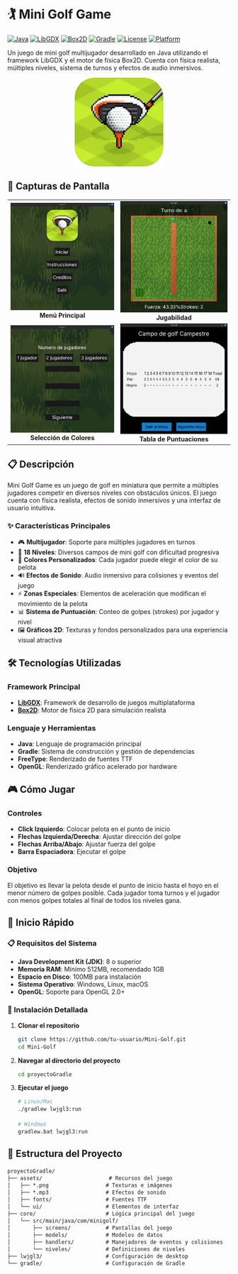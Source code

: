 # 🏌️ Mini Golf Game

[![Java](https://img.shields.io/badge/Java-8%2B-orange.svg)](https://www.oracle.com/java/)
[![LibGDX](https://img.shields.io/badge/LibGDX-1.13.1-blue.svg)](https://libgdx.com/)
[![Box2D](https://img.shields.io/badge/Box2D-Physics-green.svg)](https://box2d.org/)
[![Gradle](https://img.shields.io/badge/Gradle-7.x-brightgreen.svg)](https://gradle.org/)
[![License](https://img.shields.io/badge/License-MIT-yellow.svg)](LICENSE)
[![Platform](https://img.shields.io/badge/Platform-Desktop-lightgrey.svg)]()

Un juego de mini golf multijugador desarrollado en Java utilizando el framework LibGDX y el motor de física Box2D. Cuenta con física realista, múltiples niveles, sistema de turnos y efectos de audio inmersivos.

<div align="center">
  <img src="proyectoGradle/assets/logoMiniGolf.png" alt="Mini Golf Logo" width="200"/>
</div>

## 📸 Capturas de Pantalla

<div align="center">
  <table>
    <tr>
      <td align="center">
        <img src="docs/images/menu_principal.png" alt="Menú Principal" width="300"/>
        <br><b>Menú Principal</b>
      </td>
      <td align="center">
        <img src="docs/images/gameplay.png" alt="Gameplay" width="300"/>
        <br><b>Jugabilidad</b>
      </td>
    </tr>
    <tr>
      <td align="center">
        <img src="docs/images/seleccion_jugadores.png" alt="Selección de Jugadores" width="300"/>
        <br><b>Selección de Colores</b>
      </td>
      <td align="center">
        <img src="docs/images/tabla_puntuaciones.png" alt="Tabla de Puntuaciones" width="300"/>
        <br><b>Tabla de Puntuaciones</b>
      </td>
    </tr>
  </table>
</div>

## 📋 Descripción

Mini Golf Game es un juego de golf en miniatura que permite a múltiples jugadores competir en diversos niveles con obstáculos únicos. El juego cuenta con física realista, efectos de sonido inmersivos y una interfaz de usuario intuitiva.

### ✨ Características Principales

- 🎮 **Multijugador**: Soporte para múltiples jugadores en turnos
- 🎯 **18 Niveles**: Diversos campos de mini golf con dificultad progresiva
- 🎨 **Colores Personalizados**: Cada jugador puede elegir el color de su pelota
- 🔊 **Efectos de Sonido**: Audio inmersivo para colisiones y eventos del juego
- ⚡ **Zonas Especiales**: Elementos de aceleración que modifican el movimiento de la pelota
- 📊 **Sistema de Puntuación**: Conteo de golpes (strokes) por jugador y nivel
- 🖼️ **Gráficos 2D**: Texturas y fondos personalizados para una experiencia visual atractiva

## 🛠️ Tecnologías Utilizadas

### Framework Principal
- **[LibGDX](https://libgdx.com/)**: Framework de desarrollo de juegos multiplataforma
- **[Box2D](https://box2d.org/)**: Motor de física 2D para simulación realista

### Lenguaje y Herramientas
- **Java**: Lenguaje de programación principal
- **Gradle**: Sistema de construcción y gestión de dependencias
- **FreeType**: Renderizado de fuentes TTF
- **OpenGL**: Renderizado gráfico acelerado por hardware

## 🎮 Cómo Jugar

### Controles
- **Click Izquierdo**: Colocar pelota en el punto de inicio
- **Flechas Izquierda/Derecha**: Ajustar dirección del golpe
- **Flechas Arriba/Abajo**: Ajustar fuerza del golpe
- **Barra Espaciadora**: Ejecutar el golpe

### Objetivo
El objetivo es llevar la pelota desde el punto de inicio hasta el hoyo en el menor número de golpes posible. Cada jugador toma turnos y el jugador con menos golpes totales al final de todos los niveles gana.

## 🚀 Inicio Rápido

### 📋 Requisitos del Sistema
- **Java Development Kit (JDK)**: 8 o superior
- **Memoria RAM**: Mínimo 512MB, recomendado 1GB
- **Espacio en Disco**: 100MB para instalación
- **Sistema Operativo**: Windows, Linux, macOS
- **OpenGL**: Soporte para OpenGL 2.0+

### 🔧 Instalación Detallada

1. **Clonar el repositorio**
   ```bash
   git clone https://github.com/tu-usuario/Mini-Golf.git
   cd Mini-Golf
   ```

2. **Navegar al directorio del proyecto**
   ```bash
   cd proyectoGradle
   ```

3. **Ejecutar el juego**
   ```bash
   # Linux/Mac
   ./gradlew lwjgl3:run
   
   # Windows
   gradlew.bat lwjgl3:run
   ```

## 📁 Estructura del Proyecto

```
proyectoGradle/
├── assets/                     # Recursos del juego
│   ├── *.png                  # Texturas e imágenes
│   ├── *.mp3                  # Efectos de sonido
│   ├── fonts/                 # Fuentes TTF
│   └── ui/                    # Elementos de interfaz
├── core/                      # Lógica principal del juego
│   └── src/main/java/com/minigolf/
│       ├── screens/           # Pantallas del juego
│       ├── models/            # Modelos de datos
│       ├── handlers/          # Manejadores de eventos y colisiones
│       └── niveles/           # Definiciones de niveles
├── lwjgl3/                    # Configuración de desktop
└── gradle/                    # Configuración de Gradle
```
